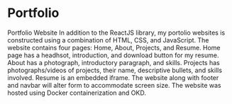 # Portfolio
Portfolio Website
In addition to the ReactJS library, my portolio websites is constructed using a combination of HTML, CSS, and JavaScript. The website contains four pages: Home, About, Projects, and Resume. Home page has a headhsot, introduction, and download button for my resume. About has a photograph, introductory paragraph, and skills. Projects has photographs/videos of projects, their name, descriptive bullets, and skills involved. Resume is an embedded iframe. The website along with footer and navbar will alter form to accommodate screen size. The website was hosted using Docker containerization and OKD.
